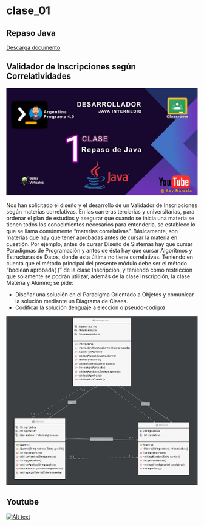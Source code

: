 # clase_01
## Repaso Java
[Descarga documento](./recursos/ACT-Clase%201%20-%20Repaso%20Java.pdf)

## Validador de Inscripciones según Correlatividades

![Caratula](./recursos/caratulas_java.jpg)

Nos han solicitado el diseño y el desarrollo de un Validador de Inscripciones según materias
correlativas.
En las carreras terciarias y universitarias, para ordenar el plan de estudios y asegurar que
cuando se inicia una materia se tienen todos los conocimientos necesarios para entenderla, se
establece lo que se llama comúnmente “materias correlativas”. Básicamente, son materias que
hay que tener aprobadas antes de cursar la materia en cuestión. Por ejemplo, antes de cursar
Diseño de Sistemas hay que cursar Paradigmas de Programación y antes de ésta hay que
cursar Algoritmos y Estructuras de Datos, donde esta última no tiene correlativas.
Teniendo en cuenta que el método principal del presente módulo debe ser el método
“boolean aprobada( )” de la clase Inscripción, y teniendo como restricción que solamente se
podrán utilizar, además de la clase Inscripción, la clase Materia y Alumno; se pide:
* Diseñar una solución en el Paradigma Orientado a Objetos y comunicar la solución
mediante un Diagrama de Clases.
* Codificar la solución (lenguaje a elección o pseudo-código)

![diagrama uml](./recursos/uml.JPG)
## Youtube
[![Alt text](https://img.youtube.com/vi/8DCdDknVLrw/0.jpg)](https://www.youtube.com/watch?v=8DCdDknVLrw)
